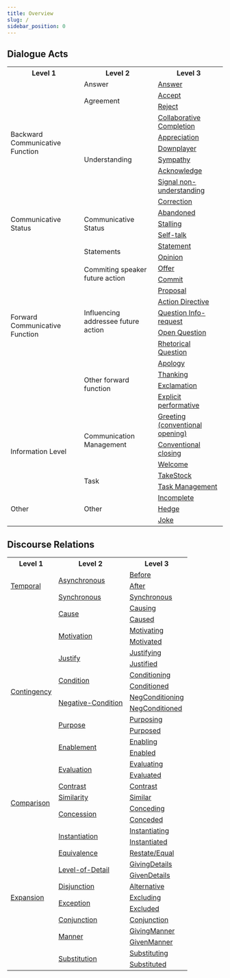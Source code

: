 ```yaml
---
title: Overview
slug: /
sidebar_position: 0
---
```


## Dialogue Acts

<table style={{ width: '100%' }}>
  <tr><th>Level 1</th><th>Level 2</th><th>Level 3</th></tr>
  <tr>
    <td rowspan="10">Backward Communicative Function</td>
    <td>Answer</td>
    <td><a href="/dda-codebook/Dialogue%20Acts/Backward%20Communicative%20Functions/Answer/">Answer</a></td>
  </tr>
  <tr>
    <td rowspan="2">Agreement</td>
    <td><a href="/dda-codebook/Dialogue%20Acts/Backward%20Communicative%20Functions/Accept/">Accept</a></td>
  </tr>
  <tr>
    <td><a href="/dda-codebook/Dialogue%20Acts/Backward%20Communicative%20Functions/Reject/">Reject</a></td>
  </tr>
  <tr>
    <td rowspan="7">Understanding</td>
    <td><a href="/dda-codebook/Dialogue%20Acts/Backward%20Communicative%20Functions/Collaborative%20Completion/">Collaborative Completion</a></td>
  </tr>
  <tr>
    <td><a href="/dda-codebook/Dialogue%20Acts/Backward%20Communicative%20Functions/Appreciation/">Appreciation</a></td>
  </tr>
  <tr>
    <td><a href="/dda-codebook/Dialogue%20Acts/Backward%20Communicative%20Functions/Downplayer/">Downplayer</a></td>
  </tr>
  <tr>
    <td><a href="/dda-codebook/Dialogue%20Acts/Backward%20Communicative%20Functions/Sympathy/">Sympathy</a></td>
  </tr>
  <tr>
    <td><a href="/dda-codebook/Dialogue%20Acts/Backward%20Communicative%20Functions/Acknowledge/">Acknowledge</a></td>
  </tr>
  <tr>
    <td><a href="/dda-codebook/Dialogue%20Acts/Backward%20Communicative%20Functions/Signal-non-understanding/">Signal non-understanding</a></td>
  </tr>
  <tr>
    <td><a href="/dda-codebook/Dialogue%20Acts/Backward%20Communicative%20Functions/Correction/">Correction</a></td>
  </tr>
  <tr>
    <td rowspan="3">Communicative Status</td>
    <td rowspan="3">Communicative Status</td>
    <td><a href="/dda-codebook/Dialogue%20Acts/Communicative%20Status/Abandoned/">Abandoned</a></td>
  </tr>
  <tr>
    <td><a href="/dda-codebook/Dialogue%20Acts/Communicative%20Status/Stalling/">Stalling</a></td>
  </tr>
  <tr>
    <td><a href="/dda-codebook/Dialogue%20Acts/Communicative%20Status/Self-talk/">Self-talk</a></td>
  </tr>
  <tr>
    <td rowspan="13">Forward Communicative Function</td>
    <td rowspan="2">Statements</td>
    <td><a href="/dda-codebook/Dialogue%20Acts/Forward%20Communicative%20Functions/Statement/">Statement</a></td>
  </tr>
  <tr>
    <td><a href="/dda-codebook/Dialogue%20Acts/Forward%20Communicative%20Functions/Opinion/">Opinion</a></td>
  </tr>
  <tr>
    <td rowspan="2">Commiting speaker future action</td>
    <td><a href="/dda-codebook/Dialogue%20Acts/Forward%20Communicative%20Functions/Offer/">Offer</a></td>
  </tr>
  <tr>
    <td><a href="/dda-codebook/Dialogue%20Acts/Forward%20Communicative%20Functions/Commit/">Commit</a></td>
  </tr>
  <tr>
      <td rowspan="5">Influencing addressee future action</td>
    <td><a href="/dda-codebook/Dialogue%20Acts/Forward%20Communicative%20Functions/Proposal/">Proposal</a></td>
  </tr>
  <tr>
    <td><a href="/dda-codebook/Dialogue%20Acts/Forward%20Communicative%20Functions/Action-Directive/">Action Directive</a></td>
  </tr>
  <tr>
    <td><a href="/dda-codebook/Dialogue%20Acts/Forward%20Communicative%20Functions/Question-Info-Request/">Question Info-request</a></td>
  </tr>
  <tr>
    <td><a href="/dda-codebook/Dialogue%20Acts/Forward%20Communicative%20Functions/Open-Question/">Open Question</a></td>
  </tr>
  <tr>
    <td><a href="/dda-codebook/Dialogue%20Acts/Forward%20Communicative%20Functions/Rhetorical-Question/">Rhetorical Question</a></td>
  </tr>
  <tr>
    <td rowspan="4">Other forward function</td>
    <td><a href="/dda-codebook/Dialogue%20Acts/Forward%20Communicative%20Functions/Apology/">Apology</a></td>
  </tr>
  <tr>
    <td><a href="/dda-codebook/Dialogue%20Acts/Forward%20Communicative%20Functions/Thanking/">Thanking</a></td>
  </tr>
  <tr>
    <td><a href="/dda-codebook/Dialogue%20Acts/Forward%20Communicative%20Functions/Exclamation/">Exclamation</a></td>
  </tr>
  <tr>
    <td><a href="/dda-codebook/Dialogue%20Acts/Forward%20Communicative%20Functions/Explicit-Performative/">Explicit performative</a></td>
  </tr>
  <tr>
    <td rowspan="5">Information Level</td>
    <td rowspan="3">Communication Management</td>
    <td><a href="/dda-codebook/Dialogue%20Acts/Information%20Level/Greeting/">Greeting (conventional opening)</a></td>
  </tr>
  <tr>
    <td><a href="/dda-codebook/Dialogue%20Acts/Information%20Level/Conventional-Closing/">Conventional closing</a></td>
  </tr>
  <tr>
    <td><a href="/dda-codebook/Dialogue%20Acts/Information%20Level/Welcome/">Welcome</a></td>
  </tr>
  <tr>
    <td rowspan="2">Task</td>
    <td><a href="/dda-codebook/Dialogue%20Acts/Information%20Level/TakeStock/">TakeStock</a></td>
  </tr>
  <tr>
    <td><a href="/dda-codebook/Dialogue%20Acts/Information%20Level/Task-Management/">Task Management</a></td>
  </tr>
  <tr>
    <td rowspan="3">Other</td>
    <td rowspan="3">Other</td>
    <td><a href="/dda-codebook/Dialogue%20Acts/Other/Incomplete/">Incomplete</a></td>
  </tr>
  <tr>
    <td><a href="/dda-codebook/Dialogue%20Acts/Other/Hedge/">Hedge</a></td>
  </tr>
  <tr>
    <td><a href="/dda-codebook/Dialogue%20Acts/Other/Joke/">Joke</a></td>
  </tr>
</table>

## Discourse Relations

<table style={{ width: '100%' }}>
  <tr><th>Level 1</th><th>Level 2</th><th>Level 3</th></tr>
  <tr>
    <td rowspan="3"><a href="/dda-codebook/Discourse%20Relations/Temporal">Temporal</a></td>
    <td rowspan="2"><a href="/dda-codebook/Discourse%20Relations/Temporal/Asynchronous/">Asynchronous</a></td>
    <td><a href="/dda-codebook/Discourse%20Relations/Temporal/Asynchronous/before">Before</a></td>
  </tr>
  <tr>
    <td><a href="/dda-codebook/Discourse%20Relations/Temporal/Asynchronous/after">After</a></td>
  </tr>
  <tr>
    <td><a href="/dda-codebook/Discourse%20Relations/Temporal/synchronous">Synchronous</a></td>
    <td><a href="/dda-codebook/Discourse%20Relations/Temporal/synchronous">Synchronous</a></td>
  </tr>
  <tr>
    <td rowspan="16"><a href="/dda-codebook/Discourse%20Relations/Contingency/">Contingency</a></td>
    <td rowspan="2"><a href="/dda-codebook/Discourse%20Relations/Contingency/Cause/">Cause</a></td>
    <td><a href="/dda-codebook/Discourse%20Relations/Contingency/Cause/causing">Causing</a></td>
  </tr>
  <tr>
    <td><a href="/dda-codebook/Discourse%20Relations/Contingency/Cause/causedby">Caused</a></td>
  </tr>
  <tr>
    <td rowspan="2"><a href="/dda-codebook/Discourse%20Relations/Contingency/Motivation/">Motivation</a></td>
    <td><a href="/dda-codebook/Discourse%20Relations/Contingency/Motivation/motivating">Motivating</a></td>
  </tr>
  <tr>
    <td><a href="/dda-codebook/Discourse%20Relations/Contingency/Motivation/motivatedby">Motivated</a></td>
  </tr>
  <tr>
    <td rowspan="2"><a href="/dda-codebook/Discourse%20Relations/Contingency/Justify/">Justify</a></td>
    <td><a href="/dda-codebook/Discourse%20Relations/Contingency/Justify/justifying">Justifying</a></td>
  </tr>
  <tr>
    <td><a href="/dda-codebook/Discourse%20Relations/Contingency/Justify/justifiedby">Justified</a></td>
  </tr>
  <tr>
    <td rowspan="2"><a href="/dda-codebook/Discourse%20Relations/Contingency/Condition/">Condition</a></td>
    <td><a href="/dda-codebook/Discourse%20Relations/Contingency/Condition/conditioning">Conditioning</a></td>
  </tr>
  <tr>
    <td><a href="/dda-codebook/Discourse%20Relations/Contingency/Condition/conditionedby">Conditioned</a></td>
  </tr>
  <tr>
    <td rowspan="2"><a href="/dda-codebook/Discourse%20Relations/Contingency/NegativeCondition/">Negative-Condition</a></td>
    <td><a href="/dda-codebook/Discourse%20Relations/Contingency/NegativeCondition/negativeconditioning">NegConditioning</a></td>
  </tr>
  <tr>
    <td><a href="/dda-codebook/Discourse%20Relations/Contingency/NegativeCondition/negativeconditionedby">NegConditioned</a></td>
  </tr>
  <tr>
    <td rowspan="2"><a href="/dda-codebook/Discourse%20Relations/Contingency/Purpose/">Purpose</a></td>
    <td><a href="/dda-codebook/Discourse%20Relations/Contingency/Purpose/purposing">Purposing</a></td>
  </tr>
  <tr>
    <td><a href="/dda-codebook/Discourse%20Relations/Contingency/Purpose/purposedby">Purposed</a></td>
  </tr>
  <tr>
    <td rowspan="2"><a href="/dda-codebook/Discourse%20Relations/Contingency/Enablement/">Enablement</a></td>
    <td><a href="/dda-codebook/Discourse%20Relations/Contingency/Enablement/enabling">Enabling</a></td>
  </tr>
  <tr>
    <td><a href="/dda-codebook/Discourse%20Relations/Contingency/Enablement/enabledby">Enabled</a></td>
  </tr>
  <tr>
    <td rowspan="2"><a href="/dda-codebook/Discourse%20Relations/Contingency/Evaluation/">Evaluation</a></td>
    <td><a href="/dda-codebook/Discourse%20Relations/Contingency/Evaluation/evaluating">Evaluating</a></td>
  </tr>
  <tr>
    <td><a href="/dda-codebook/Discourse%20Relations/Contingency/Evaluation/evaluatedby">Evaluated</a></td>
  </tr>
  <tr>
    <td rowspan="4"><a href="/dda-codebook/Discourse%20Relations/Comparison/">Comparison</a></td>
    <td><a href="/dda-codebook/Discourse%20Relations/Comparison/contrast">Contrast</a></td>
    <td><a href="/dda-codebook/Discourse%20Relations/Comparison/contrast">Contrast</a></td>
  </tr>
  <tr>
    <td><a href="/dda-codebook/Discourse%20Relations/Comparison/similarity">Similarity</a></td>
    <td><a href="/dda-codebook/Discourse%20Relations/Comparison/similarity">Similar</a></td>
  </tr>
  <tr>
    <td rowspan="2"><a href="/dda-codebook/Discourse%20Relations/Comparison/Concession/">Concession</a></td>
    <td><a href="/dda-codebook/Discourse%20Relations/Comparison/Concession/conceding">Conceding</a></td>
  </tr>
  <tr>
    <td><a href="/dda-codebook/Discourse%20Relations/Comparison/Concession/concededby">Conceded</a></td>
  </tr>
  <tr>
    <td rowspan="13"><a href="/dda-codebook/Discourse%20Relations/Expansion/">Expansion</a></td>
    <td rowspan="2"><a href="/dda-codebook/Discourse%20Relations/Expansion/Instantiation/">Instantiation</a></td>
    <td><a href="/dda-codebook/Discourse%20Relations/Expansion/Instantiation/instantiating">Instantiating</a></td>
  </tr>
  <tr>
    <td><a href="/dda-codebook/Discourse%20Relations/Expansion/Instantiation/instantiatedby">Instantiated</a></td>
  </tr>
  <tr>
    <td><a href="/dda-codebook/Discourse%20Relations/Expansion/">Equivalence</a></td>
    <td><a href="/dda-codebook/Discourse%20Relations/Expansion/restate-equal">Restate/Equal</a></td>
  </tr>
  <tr>
    <td rowspan="2"><a href="/dda-codebook/Discourse%20Relations/Expansion/Level-of-Detail/">Level-of-Detail</a></td>
    <td><a href="/dda-codebook/Discourse%20Relations/Expansion/Level-of-Detail/givingdetails">GivingDetails</a></td>
  </tr>
  <tr>
    <td><a href="/dda-codebook/Discourse%20Relations/Expansion/Level-of-Detail/givendetails">GivenDetails</a></td>
  </tr>
  <tr>
    <td><a href="/dda-codebook/Discourse%20Relations/Expansion/">Disjunction</a></td>
    <td><a href="/dda-codebook/Discourse%20Relations/Expansion/disjunction">Alternative</a></td>
  </tr>
  <tr>
    <td rowspan="2"><a href="/dda-codebook/Discourse%20Relations/Expansion/Exception/">Exception</a></td>
    <td><a href="/dda-codebook/Discourse%20Relations/Expansion/Exception/excluding">Excluding</a></td>
  </tr>
  <tr>
    <td><a href="/dda-codebook/Discourse%20Relations/Expansion/Exception/excluded">Excluded</a></td>
  </tr>
  <tr>
    <td><a href="/dda-codebook/Discourse%20Relations/Expansion/Conjunction/">Conjunction</a></td>
    <td><a href="/dda-codebook/Discourse%20Relations/Expansion/Conjunction/">Conjunction</a></td>
  </tr>
  <tr>
    <td rowspan="2"><a href="/dda-codebook/Discourse%20Relations/Expansion/Manner/">Manner</a></td>
    <td><a href="/dda-codebook/Discourse%20Relations/Expansion/Manner/givingmanner">GivingManner</a></td>
  </tr>
  <tr>
    <td><a href="/dda-codebook/Discourse%20Relations/Expansion/Manner/givenmanner">GivenManner</a></td>
  </tr>
  <tr>
    <td rowspan="2"><a href="/dda-codebook/Discourse%20Relations/Expansion/Substitution/">Substitution</a></td>
    <td><a href="/dda-codebook/Discourse%20Relations/Expansion/Substitution/substituting">Substituting</a></td>
  </tr>
  <tr>
    <td><a href="/dda-codebook/Discourse%20Relations/Expansion/Substitution/substitutedby">Substituted</a></td>
  </tr>
</table>

